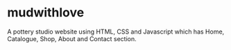 # mudwithlove
A pottery studio website using HTML, CSS and Javascript which has Home, Catalogue, Shop, About and Contact section.
